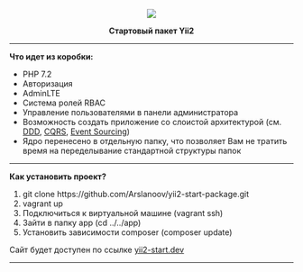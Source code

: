 <p align="center">
  <img src="https://i.ibb.co/HFWYtmz/yii2-800x400.jpg">
</p>

<p align="center">
  <b>Стартовый пакет Yii2</b>
</p>

<hr>

<p>
  <b>Что идет из коробки:</b>
  <ul>
    <li>PHP 7.2</li>
    <li>Авторизация</li>
    <li>AdminLTE</li>
    <li>Система ролей RBAC</li>
    <li>Управление пользователями в панели администратора</li>
    <li>Возможность создать приложение со слоистой архитектурой (см. <a href="https://ru.wikipedia.org/wiki/%D0%9F%D1%80%D0%B5%D0%B4%D0%BC%D0%B5%D1%82%D0%BD%D0%BE-%D0%BE%D1%80%D0%B8%D0%B5%D0%BD%D1%82%D0%B8%D1%80%D0%BE%D0%B2%D0%B0%D0%BD%D0%BD%D0%BE%D0%B5_%D0%BF%D1%80%D0%BE%D0%B5%D0%BA%D1%82%D0%B8%D1%80%D0%BE%D0%B2%D0%B0%D0%BD%D0%B8%D0%B5">DDD</a>, <a href="https://ru.wikipedia.org/wiki/CQRS">CQRS</a>, <a href="https://martinfowler.com/eaaDev/EventSourcing.html">Event Sourcing</a>)</li>
    <li>Ядро перенесено в отдельную папку, что позволяет Вам не тратить время на переделывание стандартной структуры папок</li>
  </ul>
</p>

<hr>

<p>
  <b>Как установить проект?</b>
  <ol>
    <li>git clone https://github.com/Arslanoov/yii2-start-package.git</li>
    <li>vagrant up</li>
    <li>Подключиться к виртуальной машине (vagrant ssh)</li>
    <li>Зайти в папку app (cd ../../app)</li>
    <li>Установить зависимости composer (composer update)</li>
  </ol>
  
  Сайт будет доступен по ссылке <a href="http://yii2-start.dev">yii2-start.dev</a>
</p>

<hr>
